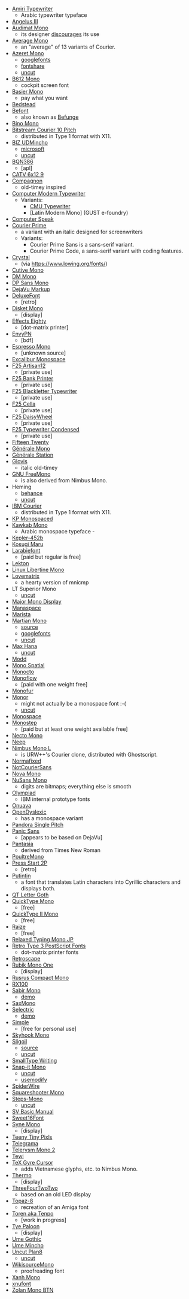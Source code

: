 -   [Amiri Typewriter](https://github.com/aliftype/amiri-typewriter)
    -   Arabic typewriter typeface
-   [Angelus III](https://www.myfonts.com/collections/angelus-iii-font-scriptorium)
-   [Audimat Mono](https://www.fontsquirrel.com/fonts/audimat-mono)
    -   its designer [discourages](https://www.smeltery.net/en/fonts/dead) its use
-   [Average Mono](https://fontlibrary.org/en/font/average-mono)
    -   an "average" of 13 variants of Courier.
-   [Azeret Mono](https://displaay.net/typeface/azeret/azeret-mono/)
    -   [googlefonts](https://fonts.google.com/specimen/Azeret+Mono)
    -   [fontshare](https://www.fontshare.com/fonts/azeret-mono)
    -   [uncut](https://uncut.wtf/monospace/azeret-mono/)
-   [B612 Mono](https://b612-font.com/)
    -   cockpit screen font
-   [Basier Mono](https://www.atipofoundry.com/fonts/basier-mono)
    -   pay what you want
-   [Bedstead](https://bjh21.me.uk/bedstead/)
-   [Befont](https://codeberg.org/Wezl/fonts#befont-https-ermineii-github-io-befont-html)
    -   also known as [Befunge](https://ermineii.github.io/befont.html)
-   [Bino Mono](https://www.fontyukle.net/font/Bino-Mono)
-   [Bitstream Courier 10 Pitch](https://gitlab.freedesktop.org/xorg/font/bitstream-type1)
    -   distributed in Type 1 format with X11.
-   [BIZ UDMincho](https://fonts.google.com/specimen/BIZ+UDMincho)
    -   [microsoft](https://learn.microsoft.com/en-us/typography/font-list/biz-udmincho-medium)
    -   [uncut](https://uncut.wtf/monospace/biz-udmincho/)
-   [BQN386](https://dzaima.github.io/BQN386/)
    -   [apl]
-   [CATV 6x12 9](https://fontlibrary.org/en/font/catv-6x12-9)
-   [Compagnon](https://velvetyne.fr/fonts/compagnon/)
    -   old-timey inspired
-   [Computer Modern Typewriter](https://en.wikipedia.org/wiki/Computer_Modern)
    -   Variants:
        -   [CMU Typewriter](https://fontlibrary.org/en/font/cmu-typewriter)
        -   [Latin Modern Mono] (GUST e-foundry)
-   [Computer Speak](https://fontlibrary.org/en/font/computer-speak)
-   [Courier Prime](https://quoteunquoteapps.com/courierprime/)
    -   a variant with an italic designed for screenwriters
    -   Variants:
        -   Courier Prime Sans is a sans-serif variant.
        -   Courier Prime Code, a sans-serif variant with coding features.
-   [Crystal](http://www.povray.org/povlegal.html)
    -   (via <https://www.lowing.org/fonts/>)
-   [Cutive Mono](https://fonts.google.com/specimen/Cutive+Mono)
-   [DM Mono](https://github.com/googlefonts/dm-mono)
-   [DP Sans Mono](https://www.pgdp.net/wiki/DP_Sans_Mono)
-   [DejaVu Markup](https://fontlibrary.org/en/font/dejavu-markup)
-   [DeluxeFont](https://zone38.net/font/#deluxefont)
    -   [retro]
-   [Disket Mono](https://rostype.com/disket/)
    -   [display]
-   [Effects Eighty](https://fontlibrary.org/th/font/effects-eighty)
    -   [dot-matrix printer]
-   [EnvyPN](https://github.com/hicolour/envypn-font)
    -   [bdf]
-   [Espresso Mono](https://github.com/jmazzi/dotfiles/tree/master/.fonts)
    -   [unknown source]
-   [Excalibur Monospace](https://fonts2u.com/excalibur-monospace.font)
-   [F25 Artisan12](http://f25.cc/index.php?F25_Fonts:Monospaced:F25_Artisan12)
    -   [private use]
-   [F25 Bank Printer](http://f25.cc/index.php?F25_Fonts:Monospaced:F25_Bank_Printer)
    -   [private use]
-   [F25 Blackletter Typewriter](http://f25.cc/index.php?F25_Fonts:Monospaced:F25_Blackletter_Typewriter)
    -   [private use]
-   [F25 Cella](http://f25.cc/index.php?F25_Fonts:Monospaced:F25_Cella)
    -   [private use]
-   [F25 DaisyWheel](http://f25.cc/index.php?F25_Fonts:Monospaced:F25_DaisyWheel)
    -   [private use]
-   [F25 Typewriter Condensed](http://f25.cc/index.php?F25_Fonts:Monospaced:F25_Typewriter_Condensed)
    -   [private use]
-   [Fifteen Twenty](https://github.com/scruss/FifteenTwenty)
-   [Générale Mono](https://fontlibrary.org/en/font/generalemono)
-   [Générale Station](https://www.tunera.xyz/fonts/generale-station/)
-   [Glovis](https://fontsempire.com/font/glovis-download/)
    -   italic old-timey
-   [GNU FreeMono](https://www.gnu.org/software/freefont/)
    -   is also derived from Nimbus Mono.
-   Heming
    -   [behance](https://www.behance.net/gallery/142001915/Heming-Free-Variable-Font?locale=en_US)
    -   [uncut](https://uncut.wtf/monospace/heming/)
-   [IBM Courier](https://gitlab.freedesktop.org/xorg/font/ibm-type1)
    -   distributed in Type 1 format with X11.
-   [KP Monospaced](https://tug.org/FontCatalogue/kpmonospaced/)
-   [Kawkab Mono](https://makkuk.com/kawkab-mono/)
    -   Arabic monospace typeface -
-   [Kepler-452b](https://github.com/weirdoonthebus/Kepler-452b)
-   [Kosugi Maru](https://fonts.google.com/specimen/Kosugi+Maru)
-   [Larabiefont](https://typodermicfonts.com/larabiefont/)
    -   [paid but regular is free]
-   [Lekton](https://fonts.google.com/specimen/Lekton)
-   [Linux Libertine Mono](https://sourceforge.net/projects/linuxlibertine/)
-   [Lovematrix](https://fontlibrary.org/en/font/dejavu-markup)
    -   a hearty version of mnicmp
-   LT Superior Mono
    -   [uncut](https://uncut.wtf/monospace/lt-superior-mono/)
-   [Major Mono Display](https://www.emreparlak.com/major/)
-   [Manaspace](https://www.zone38.net/font/)
-   [Marista](https://calculatedimages.blogspot.com/2013/07/marista-my-second-professional-font.html)
-   [Martian Mono](https://evilmartians.com/products/martian-mono)
    -   [source](https://github.com/evilmartians/mono)
    -   [googlefonts](https://fonts.google.com/specimen/Martian+Mono)
    -   [uncut](https://uncut.wtf/monospace/martian-mono/)
-   [Max Hana](https://github.com/max32002/max-hana)
    -   [uncut](https://uncut.wtf/monospace/max-hana/)
-   [Modd](http://nikolas.us.to/jmkfonts/)
-   [Mono Spatial](https://www.dafont.com/mono-spatial.font)
-   [Monocto](https://www.myfonts.com/collections/monocto-font-lafonts)
-   [Monoflow](https://finaltype.de/en/projects/monoflow)
    -   [paid with one weight free]
-   [Monofur](https://www.dafont.com/monofur.font)
-   [Monor](https://cedricrossignolbrunet.com/monor/)
    -   might not actually be a monospace font :-(
    -   [uncut](https://uncut.wtf/monospace/monor/)
-   [Monospace](https://www.fontspace.com/monospace-font-f13274)
-   [Monostep](https://www.myfonts.com/collections/monostep-font-yokkmokk?srsltid=AfmBOoqno5fgZH1DJ4LtsgSkZpVWq9gatAHeaurM7x4If7sG4OoDpGsl)
    -   [paid but at least one weight available free]
-   [Necto Mono](https://www.collletttivo.it/typefaces/necto-mono)
-   [Neep](http://nikolas.us.to/jmkfonts/)
-   [Nimbus Mono L](https://git.ghostscript.com/?p=urw-core35-fonts.git;a=tree)
    -   is URW++'s Courier clone, distributed with Ghostscript.
-   [Normafixed](https://www.dafont.com/normafixed.font)
-   [NotCourierSans](https://usemodify.com/fonts/notcouriersans/)
-   [Nova Mono](https://fonts.google.com/specimen/Nova+Mono)
-   [NuSans Mono](https://www.urbanfonts.com/fonts/Nu_Sans_Mono.font)
    -   digits are bitmaps; everything else is smooth
-   [Olympiad](https://int10h.org/blog/2016/03/olympiad-ibm-prototype-fonts-unearthed/)
    -   IBM internal prototype fonts
-   [Onuava](https://www.dafont.com/onuava.font)
-   [OpenDyslexic](https://opendyslexic.org/)
    -   has a monospace variant
-   [Pandora Single Pitch](https://www.tug.org/FontCatalogue/pandorasinglepitch/)
-   [Panic Sans](https://eng.fontke.com/family/904560/style/)
    -   [appears to be based on DejaVu]
-   [Pantasia](https://counter-forms.com/typefaces/pantasia)
    -   derived from Times New Roman
-   [PoultreMono](https://codeberg.org/Wezl/fonts#poultremono)
-   [Press Start 2P](https://fonts.google.com/specimen/Press+Start+2P)
    -   [retro]
-   [Putintin](https://fontlibrary.org/en/font/putintin)
    -   a font that translates Latin characters into Cyrillic characters and displays both.
-   [QT Letter Goth](https://www.tug.org/FontCatalogue/qtlettergoth/)
-   [QuickType Mono](https://fontsgeek.com/fonts/QuickType-Mono-Regular)
    -   [free]
-   [QuickType II Mono](https://fontsgeek.com/fonts/QuickType-II-Mono-Regular)
    -   [free]
-   [Raize](https://www.softpedia.com/get/Others/Font-Utils/Raize-Font.shtml)
    -   [free]
-   [Relaxed Typing Mono JP](https://github.com/mshioda/relaxed-typing-mono-jp)
-   [Retro Type 3 PostScript Fonts](https://unifoundry.com/retro/index.html)
    -   dot-matrix printer fonts
-   [Retroscape](https://fontlibrary.org/en/font/retroscape)
-   [Rubik Mono One](https://fonts.google.com/specimen/Rubik+Mono+One)
    -   [display]
-   [Rusrus Compact Mono](https://fontlibrary.org/en/font/rursus-compact-mono)
-   [RX100](https://www.fontshare.com/fonts/rx-100)
-   [Sabir Mono](https://github.com/mateobrt/Sabir-Mono)
    -   [demo](https://localfonts.eu/freefonts/traditional-cyrillic-free-fonts/sabir-mono/)
-   [SaxMono](https://www.dafont.com/saxmono.font)
-   [Selectric](https://github.com/atelierBek/selectric)
    -   [demo](https://usemodify.com/fonts/selectric/)
-   [Simple](https://font.download/font/simple)
    -   [free for personal use]
-   [Skyhook Mono](https://www.fontsquirrel.com/fonts/skyhook-mono)
-   [Sligoil](https://velvetyne.fr/fonts/sligoil/)
    -   [source](https://gitlab.com/velvetyne/sligoil)
    -   [uncut](https://uncut.wtf/monospace/sligoil/)
-   [SmallType Writing](https://www.dafont.com/smalltypewriting-medium.font)
-   [Snap-it Mono](https://gitlab.com/Alune/snap-it-mono-font)
    -   [uncut](https://uncut.wtf/monospace/snapit-mono/)
    -   [usemodify](https://usemodify.com/fonts/snap-it/)
-   [SpiderWire](https://codeberg.org/Wezl/fonts#spiderwire-https-ermineii-github-io-spiderwire-html)
-   [Squareshooter Mono](https://fontsgeek.com/fonts/SquareShooter-Mono-Regular)
-   [Steps-Mono](https://velvetyne.fr/fonts/steps-mono/)
    -   [uncut](https://uncut.wtf/monospace/steps-mono/)
-   [SV Basic Manual](https://www.dafont.com/sv-basic-manual.font)
-   [Sweet16Font](https://github.com/kmar/Sweet16Font/tree/master)
-   [Syne Mono](https://fonts.google.com/specimen/Syne+Mono)
    -   [display]
-   [Teeny Tiny Pixls](https://www.fontspace.com/teeny-tiny-pixls-font-f30095)
-   [Telegrama](https://www.fontsquirrel.com/fonts/telegrama)
-   [Telerysm Mono 2](https://www.smeltery.net/en/fonts/telerysm-mono-2)
-   [Tewi](https://github.com/lucy/tewi-font)
-   [TeX Gyre Cursor](https://www.gust.org.pl/projects/e-foundry/tex-gyre/index_html)
    -   adds Vietnamese glyphs, etc. to Nimbus Mono.
-   [Thermo](https://lineto.com/typefaces/thermo)
    -   [display]
-   [ThreeFourTwoTwo](https://fontlibrary.org/en/font/threefourtwotwo)
    -   based on an old LED display
-   [Topaz-8](https://fonts2u.com/topaz-8.font)
    -   recreation of an Amiga font
-   [Toren aka Tenpo](https://github.com/eliheuer/tenpo)
    -   [work in progress]
-   [Tye Paloon](https://online-fonts.com/fonts/tye-paloon)
    -   [display]
-   [Ume Gothic](https://usemodify.com/fonts/ume-fonts/)
-   [Ume Mincho](https://usemodify.com/fonts/ume-fonts/)
-   [Uncut Plan8](https://github.com/kaspernordkvist/uncut_plan8)
    -   [uncut](https://uncut.wtf/monospace/uncut-plan8/)
-   [WikisourceMono](https://en.wikisource.org/wiki/Wikisource:WikisourceMono)
    -   proofreading font
-   [Xanh Mono](https://fonts.google.com/specimen/Xanh+Mono)
-   [xnufont](https://github.com/vladkorotnev/xnufont)
-   [Zolan Mono BTN](https://fontzone.net/font-details/zolan-mono-btn-bold)
